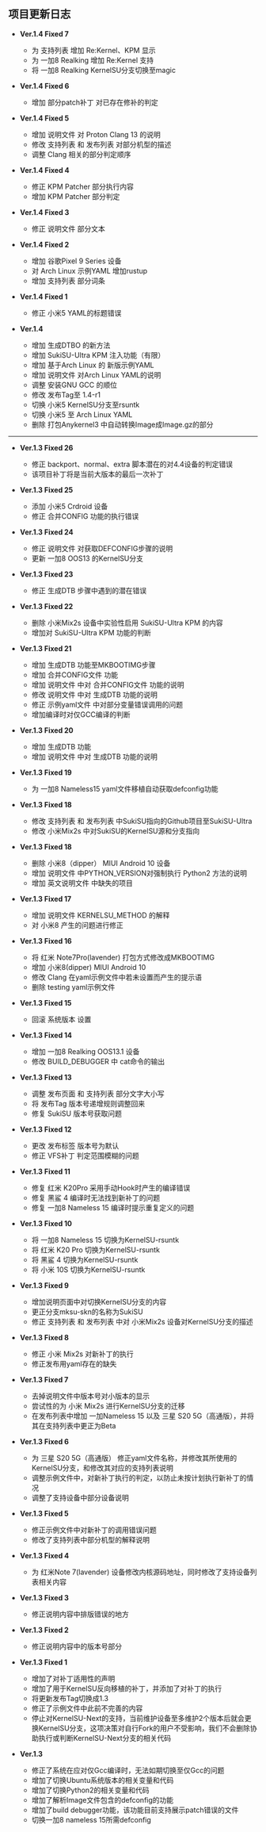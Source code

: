 ## 项目更新日志
- **Ver.1.4 Fixed 7**
    - 为 支持列表 增加 Re:Kernel、KPM 显示
    - 为 一加8 Realking 增加 Re:Kernel 支持
    - 将 一加8 Realking KernelSU分支切换至magic

- **Ver.1.4 Fixed 6**
    - 增加 部分patch补丁 对已存在修补的判定

- **Ver.1.4 Fixed 5**
    - 增加 说明文件 对 Proton Clang 13 的说明
    - 修改 支持列表 和 发布列表 对部分机型的描述
    - 调整 Clang 相关的部分判定顺序

- **Ver.1.4 Fixed 4**
    - 修正 KPM Patcher 部分执行内容
    - 增加 KPM Patcher 部分判定

- **Ver.1.4 Fixed 3**
    - 修正 说明文件 部分文本

- **Ver.1.4 Fixed 2**
    - 增加 谷歌Pixel 9 Series 设备
    - 对 Arch Linux 示例YAML 增加rustup
    - 增加 支持列表 部分词条

- **Ver.1.4 Fixed 1**
    - 修正 小米5 YAML的标题错误

- **Ver.1.4**
    - 增加 生成DTBO 的新方法
    - 增加 SukiSU-Ultra KPM 注入功能（有限）
    - 增加 基于Arch Linux 的 新版示例YAML
    - 增加 说明文件 对Arch Linux YAML的说明
    - 调整 安装GNU GCC 的顺位
    - 修改 发布Tag至 1.4-r1
    - 切换 小米5 KernelSU分支至rsuntk
    - 切换 小米5 至 Arch Linux YAML
    - 删除 打包Anykernel3 中自动转换Image成Image.gz的部分

---

- **Ver.1.3 Fixed 26**
    - 修正 backport、normal、extra 脚本潜在的对4.4设备的判定错误
    - 该项目补丁将是当前大版本的最后一次补丁

- **Ver.1.3 Fixed 25**
    - 添加 小米5 Crdroid 设备
    - 修正 合并CONFIG 功能的执行错误

- **Ver.1.3 Fixed 24**
    - 修正 说明文件 对获取DEFCONFIG步骤的说明
    - 更新 一加8 OOS13 的KernelSU分支
    
- **Ver.1.3 Fixed 23**
    - 修正 生成DTB 步骤中遇到的潜在错误

- **Ver.1.3 Fixed 22**
    - 删除 小米Mix2s 设备中实验性启用 SukiSU-Ultra KPM 的内容
    - 增加对 SukiSU-Ultra KPM 功能的判断

- **Ver.1.3 Fixed 21**
    - 增加 生成DTB 功能至MKBOOTIMG步骤
    - 增加 合并CONFIG文件 功能
    - 增加 说明文件 中对 合并CONFIG文件 功能的说明
    - 修改 说明文件 中对 生成DTB 功能的说明
    - 修正 示例yaml文件 中对部分变量错误调用的问题
    - 增加编译时对仅GCC编译的判断

- **Ver.1.3 Fixed 20**
    - 增加 生成DTB 功能
    - 增加 说明文件 中对 生成DTB 功能的说明

- **Ver.1.3 Fixed 19**
    - 为 一加8 Nameless15 yaml文件移植自动获取defconfig功能

- **Ver.1.3 Fixed 18**
    - 修改 支持列表 和 发布列表 中SukiSU指向的Github项目至SukiSU-Ultra
    - 修改 小米Mix2s 中对SukiSU的KernelSU源和分支指向

- **Ver.1.3 Fixed 18**
    - 删除 小米8（dipper） MIUI Android 10 设备
    - 增加 说明文件 中PYTHON_VERSION对强制执行 Python2 方法的说明
    - 增加 英文说明文件 中缺失的项目

- **Ver.1.3 Fixed 17**
    - 增加 说明文件 KERNELSU_METHOD 的解释
    - 对 小米8 产生的问题进行修正

- **Ver.1.3 Fixed 16**
    - 将 红米 Note7Pro(lavender) 打包方式修改成MKBOOTIMG
    - 增加 小米8(dipper) MIUI Android 10
    - 修改 Clang 在yaml示例文件中若未设置而产生的提示语
    - 删除 testing yaml示例文件

- **Ver.1.3 Fixed 15**
    - 回滚 系统版本 设置

- **Ver.1.3 Fixed 14**
    - 增加 一加8 Realking OOS13.1 设备
    - 修改 BUILD_DEBUGGER 中 cat命令的输出

- **Ver.1.3 Fixed 13**
    - 调整 发布页面 和 支持列表 部分文字大小写
    - 将 发布Tag 版本号递增规则调整回来
    - 修复 SukiSU 版本号获取问题

- **Ver.1.3 Fixed 12**
    - 更改 发布标签 版本号为默认
    - 修正 VFS补丁 判定范围模糊的问题

- **Ver.1.3 Fixed 11**
    - 修复 红米 K20Pro 采用手动Hook时产生的编译错误
    - 修复 黑鲨 4 编译时无法找到新补丁的问题
    - 修复 一加8 Nameless 15 编译时提示重复定义的问题

- **Ver.1.3 Fixed 10**
    - 将 一加8 Nameless 15 切换为KernelSU-rsuntk
    - 将 红米 K20 Pro 切换为KernelSU-rsuntk
    - 将 黑鲨 4 切换为KernelSU-rsuntk
    - 将 小米 10S 切换为KernelSU-rsuntk

- **Ver.1.3 Fixed 9**
    - 增加说明页面中对切换KernelSU分支的内容
    - 更正分支mksu-skn的名称为SukiSU
    - 修正 支持列表 和 发布列表 中对 小米Mix2s 设备对KernelSU分支的描述

- **Ver.1.3 Fixed 8**
    - 修正 小米 Mix2s 对新补丁的执行
    - 修正发布用yaml存在的缺失

- **Ver.1.3 Fixed 7**
    - 去掉说明文件中版本号对小版本的显示
    - 尝试性的为 小米 Mix2s 进行KernelSU分支的迁移
    - 在发布列表中增加 一加Nameless 15 以及 三星 S20 5G（高通版），并将其在支持列表中更正为Beta

- **Ver.1.3 Fixed 6**
    - 为 三星 S20 5G（高通版） 修正yaml文件名称，并修改其所使用的KernelSU分支，和修改其对应的支持列表说明
    - 调整示例文件中，对新补丁执行的判定，以防止未按计划执行新补丁的情况
    - 调整了支持设备中部分设备说明

- **Ver.1.3 Fixed 5**
    - 修正示例文件中对新补丁的调用错误问题
    - 修改了支持列表中部分机型的解释说明

- **Ver.1.3 Fixed 4**
    - 为 红米Note 7(lavender) 设备修改内核源码地址，同时修改了支持设备列表相关内容

- **Ver.1.3 Fixed 3**
    - 修正说明内容中排版错误的地方

- **Ver.1.3 Fixed 2**
    - 修正说明内容中的版本号部分

- **Ver.1.3 Fixed 1**
    - 增加了对补丁适用性的声明
    - 增加了用于KernelSU反向移植的补丁，并添加了对补丁的执行
    - 将更新发布Tag切换成1.3
    - 修正了示例文件中此前不完善的内容
    - 停止对KernelSU-Next的支持，当前维护设备至多维护2个版本后就会更换KernelSU分支，这项决策对自行Fork的用户不受影响，我们不会删除协助执行或判断KernelSU-Next分支的相关代码
    
- **Ver.1.3**
    - 修正了系统在应对仅Gcc编译时，无法如期切换至仅Gcc的问题
    - 增加了切换Ubuntu系统版本的相关变量和代码
    - 增加了切换Python2的相关变量和代码
    - 增加了解析Image文件包含的defconfig的功能
    - 增加了build debugger功能，该功能目前支持展示patch错误的文件
    - 切换一加8 nameless 15所需defconfig

